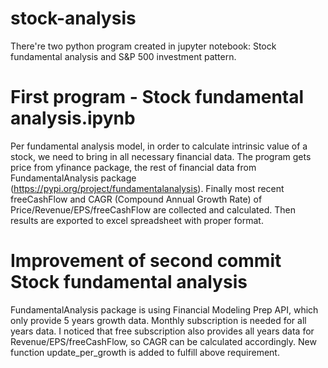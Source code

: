# stock-analysis
There're two python program created in jupyter notebook: Stock fundamental analysis and S&P 500 investment pattern.

# First program - Stock fundamental analysis.ipynb
Per fundamental analysis model, in order to calculate intrinsic value of a stock, we need to bring in all necessary financial data. 
The program gets price from yfinance package, the rest of financial data from FundamentalAnalysis package (https://pypi.org/project/fundamentalanalysis). 
Finally most recent freeCashFlow and CAGR (Compound Annual Growth Rate) of Price/Revenue/EPS/freeCashFlow are collected and calculated. Then results are exported to excel spreadsheet with proper format.

# Improvement of second commit Stock fundamental analysis
FundamentalAnalysis package is using Financial Modeling Prep API, which only provide 5 years growth data. Monthly subscription is needed for all years data.
I noticed that free subscription also provides all years data for Revenue/EPS/freeCashFlow, so CAGR can be calculated accordingly.
New function update_per_growth is added to fulfill above requirement.
